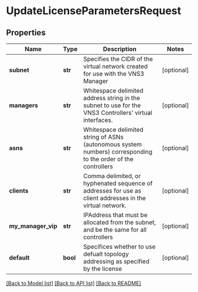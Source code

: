# UpdateLicenseParametersRequest

## Properties
Name | Type | Description | Notes
------------ | ------------- | ------------- | -------------
**subnet** | **str** | Specifies the CIDR of the virtual network created for use with the VNS3 Manager | [optional] 
**managers** | **str** | Whitespace delimited address string in the subnet to use for the VNS3 Controllers&#39; virtual interfaces. | [optional] 
**asns** | **str** | Whitespace delimited string of ASNs (autonomous system numbers) corresponding to the order of the controllers | [optional] 
**clients** | **str** | Comma delimited, or hyphenated sequence of addresses for use as client addresses in the virtual network. | [optional] 
**my_manager_vip** | **str** | IPAddress that must be allocated from the subnet, and be the same for all controllers | [optional] 
**default** | **bool** | Specifices whether to use defualt topology addressing as specified by the license | [optional] 

[[Back to Model list]](../README.md#documentation-for-models) [[Back to API list]](../README.md#documentation-for-api-endpoints) [[Back to README]](../README.md)



